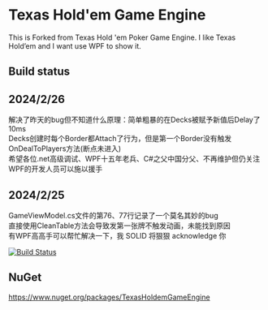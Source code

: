 # Texas Hold'em Game Engine

This is Forked from Texas Hold 'em Poker Game Engine.
I like Texas Hold’em and I want use WPF to show it.

## Build status

## 2024/2/26
解决了昨天的bug但不知道什么原理：简单粗暴的在Decks被赋予新值后Delay了10ms<br/>
Decks创建时每个Border都Attach了行为，但是第一个Border没有触发OnDealToPlayers方法(断点未进入)<br/>
希望各位.net高级调试、WPF十五年老兵、C#之父中国分父、不再维护但仍关注WPF的开发人员可以施以援手<br/>


## 2024/2/25 
GameViewModel.cs文件的第76、77行记录了一个莫名其妙的bug <br/>
直接使用CleanTable方法会导致发第一张牌不触发动画，未能找到原因<br/>
有WPF高高手可以帮忙解决一下，我 SOLID 将狠狠 acknowledge 你




[![Build Status](https://nikolayit.visualstudio.com/TexasHoldemGameEngine/_apis/build/status/NikolayIT.TexasHoldemGameEngine?branchName=master)](https://nikolayit.visualstudio.com/TexasHoldemGameEngine/_build/latest?definitionId=18&branchName=master)

## NuGet

<https://www.nuget.org/packages/TexasHoldemGameEngine>
